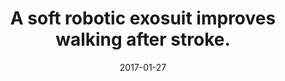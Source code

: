 ---
title: "A soft robotic exosuit improves walking after stroke."
collection: publications
permalink: /publication/2017-STM
date: 2017-01-27
venue: 'Engineering'
citation: 'Awad L., *Kudzia P.*, Bae J., Long A., Hendron K., Holt K., ODonnell K., Walsh C.,A soft robotic exosuit improves walking after stroke. Science Translational Medicine. 9(400), 2017'
---